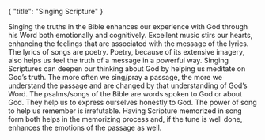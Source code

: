 { "title": "Singing Scripture" }

Singing the truths in the Bible enhances our experience with God through his
Word both emotionally and cognitively. Excellent music stirs our hearts,
enhancing the feelings that are associated with the message of the lyrics. The
lyrics of songs are poetry. Poetry, because of its extensive imagery, also
helps us feel the truth of a message in a powerful way. Singing Scriptures can
deepen our thinking about God by helping us meditate on God’s truth. The more
often we sing/pray a passage, the more we understand the passage and are
changed by that understanding of God’s Word. The psalms/songs of the Bible are
words spoken to God or about God. They help us to express ourselves honestly
to God. The power of song to help us remember is irrefutable. Having
Scripture memorized in song form both helps in the memorizing process and, if
the tune is well done, enhances the emotions of the passage as well.
